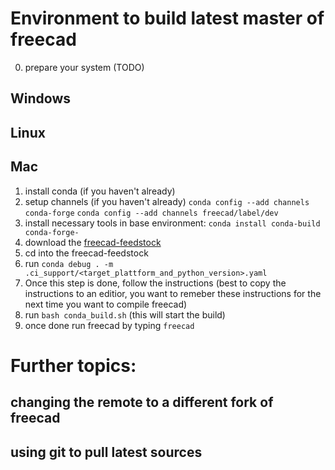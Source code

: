 # Environment to build latest master of freecad

0. prepare your system (TODO)

## Windows
## Linux
## Mac

1. install conda (if you haven't already)
2. setup channels (if you haven't already)
`conda config --add channels conda-forge`
`conda config --add channels freecad/label/dev`
3. install necessary tools in base environment:
`conda install conda-build conda-forge-`
4. download the [freecad-feedstock](https://github.com/conda-forge/freecad-feedstock)
5. cd into the freecad-feedstock
6. run `conda debug . -m .ci_support/<target_plattform_and_python_version>.yaml`
7. Once this step is done, follow the instructions (best to copy the instructions to an editior, you want to remeber these instructions for the next time you want to compile freecad)
8. run `bash conda_build.sh` (this will start the build)
9. once done run freecad by typing `freecad`

# Further topics:
## changing the remote to a different fork of freecad
## using git to pull latest sources
